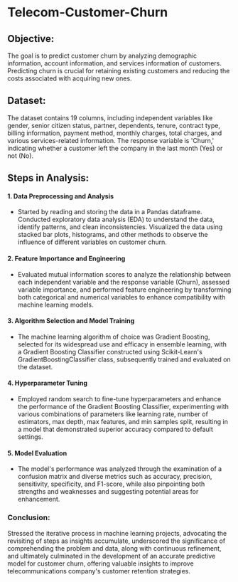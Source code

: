 # Telecom-Customer-Churn

## Objective: 
The goal is to predict customer churn by analyzing demographic information, account information, and services information of customers. Predicting churn is crucial for retaining existing customers and reducing the costs associated with acquiring new ones.

## Dataset:
The dataset contains 19 columns, including independent variables like gender, senior citizen status, partner, dependents, tenure, contract type, billing information, payment method, monthly charges, total charges, and various services-related information. The response variable is 'Churn,' indicating whether a customer left the company in the last month (Yes) or not (No).

## Steps in Analysis:
#### 1. Data Preprocessing and Analysis  
   - Started by reading and storing the data in a Pandas dataframe. Conducted exploratory data analysis (EDA) to understand the data, identify patterns, and clean inconsistencies. Visualized the data using stacked bar plots, histograms, and other methods to observe the influence of different variables on customer churn.  
#### 2. Feature Importance and Engineering
   - Evaluated mutual information scores to analyze the relationship between each independent variable and the response variable (Churn), assessed variable importance, and performed feature engineering by transforming both categorical and numerical variables to enhance compatibility with machine learning models.
#### 3. Algorithm Selection and Model Training   
  - The machine learning algorithm of choice was Gradient Boosting, selected for its widespread use and efficacy in ensemble learning, with a Gradient Boosting Classifier constructed using Scikit-Learn's GradientBoostingClassifier class, subsequently trained and evaluated on the dataset.
#### 4. Hyperparameter Tuning  
  - Employed random search to fine-tune hyperparameters and enhance the performance of the Gradient Boosting Classifier, experimenting with various combinations of parameters like learning rate, number of estimators, max depth, max features, and min samples split, resulting in a model that demonstrated superior accuracy compared to default settings.
#### 5. Model Evaluation  
  - The model's performance was analyzed through the examination of a confusion matrix and diverse metrics such as accuracy, precision, sensitivity, specificity, and F1-score, while also pinpointing both strengths and weaknesses and suggesting potential areas for enhancement.

### Conclusion:  
Stressed the iterative process in machine learning projects, advocating the revisiting of steps as insights accumulate, underscored the significance of comprehending the problem and data, along with continuous refinement, and ultimately culminated in the development of an accurate predictive model for customer churn, offering valuable insights to improve telecommunications company's customer retention strategies.
